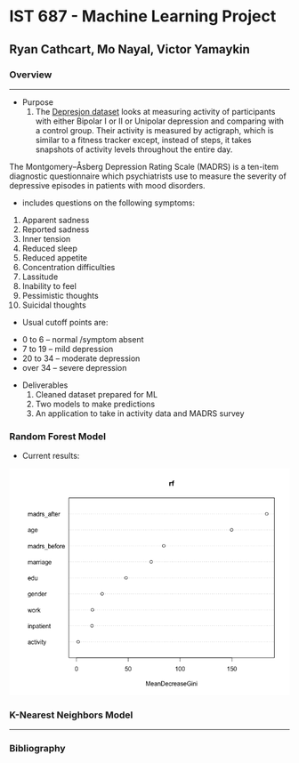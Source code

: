 # IST 687 - Machine Learning Project
## Ryan Cathcart, Mo Nayal, Victor Yamaykin

### Overview
***
* Purpose
  1. The [Depresjon dataset](https://datasets.simula.no/depresjon/) looks at measuring activity of participants with either Bipolar I or II or Unipolar depression and comparing with a control group. Their activity is measured by actigraph, which is similar to a fitness tracker except, instead of steps, it takes snapshots of activity levels throughout the entire day.

The Montgomery–Åsberg Depression Rating Scale (MADRS) is a ten-item diagnostic questionnaire which psychiatrists use to measure the severity of depressive episodes in patients with mood disorders. 

- includes questions on the following symptoms:
1. Apparent sadness 
2. Reported sadness 
3. Inner tension 
4. Reduced sleep 
5. Reduced appetite 
6. Concentration difficulties 
7. Lassitude 
8. Inability to feel 
9. Pessimistic thoughts 
10. Suicidal thoughts


  * Usual cutoff points are:
  - 0 to 6 – normal /symptom absent
  - 7 to 19 – mild depression
  - 20 to 34 – moderate depression
  - over 34 – severe depression


* Deliverables
  1. Cleaned dataset prepared for ML
  2. Two models to make predictions
  3. An application to take in activity data and MADRS survey 

### Random Forest Model

* Current results:

![Random Forest Importance Plot of Depression Dataset](/RF_importance_plot "plot")


### K-Nearest Neighbors Model 


***

### Bibliography 


